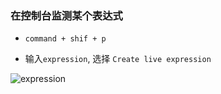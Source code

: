 ### 在控制台监测某个表达式

- `command + shif + p`

- 输入`expression`, 选择 `Create live expression`

![expression](https://user-images.githubusercontent.com/20011519/66695695-44641e00-ecf7-11e9-9ee5-6c039cf54b95.gif)
